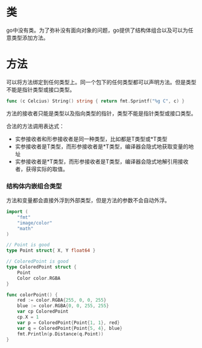 # 类

go中没有类。为了弥补没有面向对象的问题，go提供了结构体组合以及可以为任意类型添加方法。

# 方法

可以将方法绑定到任何类型上。同一个包下的任何类型都可以声明方法。但是类型不能是指针类型或接口类型。

```go
func (c Celcius) String() string { return fmt.Sprintf("%g C", c) }
```

方法的接收者只能是类型以及指向类型的指针，类型不能是指针类型或接口类型。

合法的方法调用表达式：

* 实参接收者和形参接收者是同一种类型，比如都是T类型或\*T类型
* 实参接收者是T类型，而形参接收者是\*T类型，编译器会隐式地获取变量的地址
* 实参接收者是\*T类型，而形参接收者是T类型，编译器会隐式地解引用接收者，获得实际的取值。

### 结构体内嵌组合类型

方法和变量都会直接外浮到外部类型，但是方法的参数不会自动外浮。

```go
import (
	"fmt"
	"image/color"
	"math"
)

// Point is good
type Point struct{ X, Y float64 }

// ColoredPoint is good
type ColoredPoint struct {
	Point
	Color color.RGBA
}

func colorPoint() {
	red := color.RGBA{255, 0, 0, 255}
	blue := color.RGBA{0, 0, 255, 255}
	var cp ColoredPoint
	cp.X = 1
	var p = ColoredPoint{Point{1, 1}, red}
	var q = ColoredPoint{Point{5, 4}, blue}
	fmt.Println(p.Distance(q.Point))
}
```



